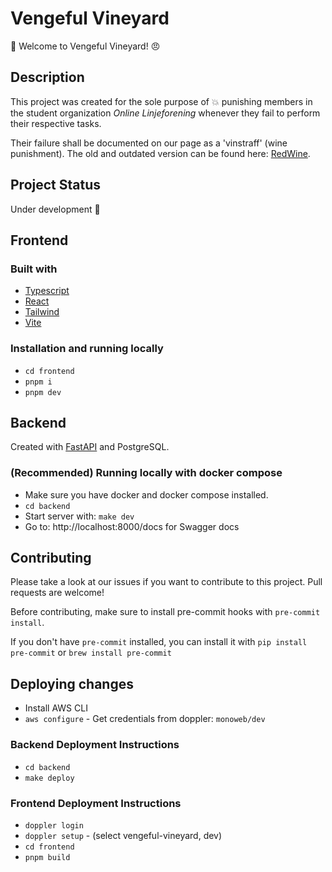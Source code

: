 # Vengeful Vineyard

:wine_glass: Welcome to Vengeful Vineyard! :angry:

## Description

This project was created for the sole purpose of :boom: punishing members in the
student organization <i>Online Linjeforening</i> whenever they fail to perform
their respective tasks.

Their failure shall be documented on our page as a 'vinstraff' (wine punishment).
The old and outdated version can be found here: [RedWine](https://online.ntnu.no/redwine/).

## Project Status

Under development 🚧

## Frontend

### Built with

- [Typescript](https://www.typescriptlang.org/)
- [React](https://reactjs.org/)
- [Tailwind](https://tailwindcss.com/)
- [Vite](https://vitejs.dev/)

### Installation and running locally

* `cd frontend`
* `pnpm i`
* `pnpm dev`


## Backend

Created with [FastAPI](https://fastapi.tiangolo.com) and PostgreSQL.

### (Recommended) Running locally with docker compose
* Make sure you have docker and docker compose installed.
* `cd backend`
* Start server with: `make dev`
* Go to: http://localhost:8000/docs for Swagger docs

## Contributing

Please take a look at our issues if you want to contribute to this project. Pull requests are welcome!

Before contributing, make sure to install pre-commit hooks with `pre-commit install`.

If you don't have `pre-commit` installed, you can install it with `pip install pre-commit` or `brew install pre-commit`

## Deploying changes
* Install AWS CLI
* `aws configure` - Get credentials from doppler: `monoweb/dev`


### Backend Deployment Instructions
* `cd backend`
* `make deploy`

### Frontend Deployment Instructions
* `doppler login`
* `doppler setup` - (select vengeful-vineyard, dev)
* `cd frontend`
* `pnpm build`

